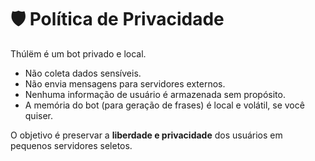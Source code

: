 # 🛡️ Política de Privacidade

Thúlëm é um bot privado e local.

- Não coleta dados sensíveis.
- Não envia mensagens para servidores externos.
- Nenhuma informação de usuário é armazenada sem propósito.
- A memória do bot (para geração de frases) é local e volátil, se você quiser.

O objetivo é preservar a **liberdade e privacidade** dos usuários em pequenos servidores seletos.
